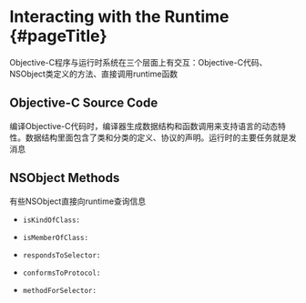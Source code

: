 # Interacting with the Runtime {#pageTitle}

Objective-C程序与运行时系统在三个层面上有交互：Objective-C代码、NSObject类定义的方法、直接调用runtime函数

## Objective-C Source Code

编译Objective-C代码时，编译器生成数据结构和函数调用来支持语言的动态特性。数据结构里面包含了类和分类的定义、协议的声明。运行时的主要任务就是发消息

## NSObject Methods

有些NSObject直接向runtime查询信息

* `isKindOfClass:`

* `isMemberOfClass:`

* `respondsToSelector:`

* `conformsToProtocol:`

* `methodForSelector:`



